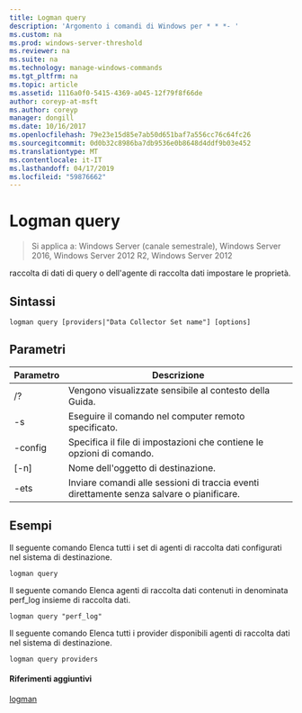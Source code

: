 ```yaml
---
title: Logman query
description: 'Argomento i comandi di Windows per * * *- '
ms.custom: na
ms.prod: windows-server-threshold
ms.reviewer: na
ms.suite: na
ms.technology: manage-windows-commands
ms.tgt_pltfrm: na
ms.topic: article
ms.assetid: 1116a0f0-5415-4369-a045-12f79f8f66de
author: coreyp-at-msft
ms.author: coreyp
manager: dongill
ms.date: 10/16/2017
ms.openlocfilehash: 79e23e15d85e7ab50d651baf7a556cc76c64fc26
ms.sourcegitcommit: 0d0b32c8986ba7db9536e0b8648d4ddf9b03e452
ms.translationtype: MT
ms.contentlocale: it-IT
ms.lasthandoff: 04/17/2019
ms.locfileid: "59876662"
---
```

# <a name="logman-query"></a>Logman query

>Si applica a: Windows Server (canale semestrale), Windows Server 2016, Windows Server 2012 R2, Windows Server 2012

raccolta di dati di query o dell'agente di raccolta dati impostare le proprietà.  
  
## <a name="syntax"></a>Sintassi  
```  
logman query [providers|"Data Collector Set name"] [options]  
```  
## <a name="parameters"></a>Parametri  
|Parametro|Descrizione|  
|-------|--------|  
|/?|Vengono visualizzate sensibile al contesto della Guida.|  
|-s <computer name>|Eseguire il comando nel computer remoto specificato.|  
|-config <value>|Specifica il file di impostazioni che contiene le opzioni di comando.|  
|[-n] <name>|Nome dell'oggetto di destinazione.|  
|-ets|Inviare comandi alle sessioni di traccia eventi direttamente senza salvare o pianificare.|  
## <a name="BKMK_examples"></a>Esempi  
Il seguente comando Elenca tutti i set di agenti di raccolta dati configurati nel sistema di destinazione.  
```  
logman query  
```  
Il seguente comando Elenca agenti di raccolta dati contenuti in denominata perf_log insieme di raccolta dati.  
```  
logman query "perf_log"  
```  
Il seguente comando Elenca tutti i provider disponibili agenti di raccolta dati nel sistema di destinazione.  
```  
logman query providers  
```  
#### <a name="additional-references"></a>Riferimenti aggiuntivi  
[logman](logman.md)  
